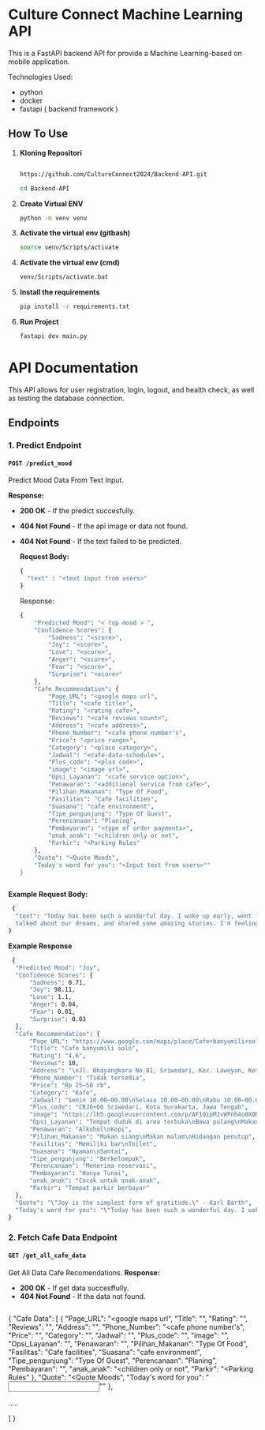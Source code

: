 # Culture Connect Machine Learning API

This is a FastAPI backend API for provide a Machine Learning-based on mobile application. 

Technologies Used:
- python
- docker
- fastapi ( backend framework )

## How To Use

1. **Kloning Repositori**
   ```bash
   
   https://github.com/CultureConnect2024/Backend-API.git
   
   cd Backend-API
2. **Create Virtual ENV**
   ```bash
   python -m venv venv

3. **Activate the virtual env (gitbash)**
   ```bash
   source venv/Scripts/activate
   
4. **Activate the virtual env (cmd)**
   ```bash
   venv/Scripts/activate.bat

5. **Install the requirements**
   ```bash
   pip install -r requirements.txt

5. **Run Project**
   ```bash
   fastapi dev main.py


# API Documentation

This API allows for user registration, login, logout, and health check, as well as testing the database connection.

## Endpoints

### 1. Predict Endpoint
#### `POST /predict_mood`
Predict Mood Data From Text Input.

**Response:**
- **200 OK** - If the predict succesfully.
- **404 Not Found** - If the api image or data not found.
- **404 Not Found** - If the text failed to be predicted.

  **Request Body:**
  ```bash
  {
    "text" : "<text input from users>"
  }
   ```

  Response:
  ```bash
  {
      "Predicted Mood": "< top mood > ",
      "Confidence Scores": {
          "Sadness": "<score>",
          "Joy": "<score>",
          "Love": "<score>",
          "Anger": "<score>",
          "Fear": "<score>",
          "Surprise": "<score>"
      },
      "Cafe Recommendation": {
          "Page_URL": "<google maps url",
          "Title": "<cafe title>",
          "Rating": "<rating cafe>",
          "Reviews": "<cafe reviews count>",
          "Address": "<cafe address>",
          "Phone_Number": "<cafe phone number's",
          "Price": "<price range>",
          "Category": "<place category>",
          "Jadwal": "<cafe-data-schedule>",
          "Plus_code": "<plus code>",
          "image": "<image url>",
          "Opsi_Layanan": "<cafe service option>",
          "Penawaran": "<additional service from cafe>",
          "Pilihan_Makanan": "Type Of Food",
          "Fasilitas": "Cafe facilities",
          "Suasana": "cafe environment",
          "Tipe_pengunjung": "Type Of Guest",
          "Perencanaan": "Planing",
          "Pembayaran": "<type of order payments>",
          "anak_anak": "<children only or not",
          "Parkir": "<Parking Rules"
      },
      "Quote": "<Quote Moods",
      "Today's word for you": "<Input text from users>""
  }



 **Example Request Body:**
  ```bash
   {
    "text": "Today has been such a wonderful day. I woke up early, went for a run, had a great breakfast, and then spent time with my friends. We laughed,
    talked about our dreams, and shared some amazing stories. I'm feeling so energized and excited for everything that's coming"
  }
   ```

**Example Response**
  ```bash
   {
    "Predicted Mood": "Joy",
    "Confidence Scores": {
        "Sadness": 0.71,
        "Joy": 98.11,
        "Love": 1.1,
        "Anger": 0.04,
        "Fear": 0.01,
        "Surprise": 0.03
    },
    "Cafe Recommendation": {
        "Page_URL": "https://www.google.com/maps/place/Cafe+banyumili+solo/@-7.5681003,110.8079553,17z/data=!3m1!4b1!4m6!3m5!1s0x2e7a17dbccad2e09:0xcb46d99939752dcf!8m2!3d-7.5681003!4d110.8105302!16s%2Fg%2F11j4lqvcbd?entry=ttu&g_ep=EgoyMDI0MTEyNC4xIKXMDSoJLDEwMjExMjM0SAFQAw%3D%3D",
        "Title": "Cafe banyumili solo",
        "Rating": "4,6",
        "Reviews": 10,
        "Address": "\nJl. Bhayangkara No.81, Sriwedari, Kec. Laweyan, Kota Surakarta, Jawa Tengah 57141",
        "Phone_Number": "Tidak tersedia",
        "Price": "Rp 25–50 rb",
        "Category": "Kafe",
        "Jadwal": "Senin 10.00–00.00\nSelasa 10.00–00.00\nRabu 10.00–00.00\nKamis 10.00–00.00\nJumat 10.00–00.00\nSabtu 10.00–00.00\nMinggu 10.00–22.00",
        "Plus_code": "CRJ6+Q6 Sriwedari, Kota Surakarta, Jawa Tengah",
        "image": "https://lh5.googleusercontent.com/p/AF1QipMJvWPnh4o0XQM12nKi07PU91D3S3A2JLAjI3bf=w408-h509-k-no",
        "Opsi_Layanan": "Tempat duduk di area terbuka\nBawa pulang\nMakan di tempat",
        "Penawaran": "Alkohol\nKopi",
        "Pilihan_Makanan": "Makan siang\nMakan malam\nHidangan penutup",
        "Fasilitas": "Memiliki bar\nToilet",
        "Suasana": "Nyaman\nSantai",
        "Tipe_pengunjung": "Berkelompok",
        "Perencanaan": "Menerima reservasi",
        "Pembayaran": "Hanya Tunai",
        "anak_anak": "Cocok untuk anak-anak",
        "Parkir": "Tempat parkir berbayar"
    },
    "Quote": "\"Joy is the simplest form of gratitude.\" - Karl Barth",
    "Today's word for you": "\"Today has been such a wonderful day. I woke up early, went for a run, had a great breakfast, and then spent time with my friends. We laughed, talked about our dreams, and shared some amazing stories. I'm feeling so energized and excited for everything that's coming\""
}
   ```

### 2. Fetch Cafe Data Endpoint
#### `GET /get_all_cafe_data`
Get All Data Cafe Recomendations.
**Response:**
- **200 OK** - If get data succesffully.
- **404 Not Found** - If the  data not found.
  ```bash
{
    "Cafe Data": [
        {
            "Page_URL": "<google maps url",
          "Title": "<cafe title>",
          "Rating": "<rating cafe>",
          "Reviews": "<cafe reviews count>",
          "Address": "<cafe address>",
          "Phone_Number": "<cafe phone number's",
          "Price": "<price range>",
          "Category": "<place category>",
          "Jadwal": "<cafe-data-schedule>",
          "Plus_code": "<plus code>",
          "image": "<image url>",
          "Opsi_Layanan": "<cafe service option>",
          "Penawaran": "<additional service from cafe>",
          "Pilihan_Makanan": "Type Of Food",
          "Fasilitas": "Cafe facilities",
          "Suasana": "cafe environment",
          "Tipe_pengunjung": "Type Of Guest",
          "Perencanaan": "Planing",
          "Pembayaran": "<type of order payments>",
          "anak_anak": "<children only or not",
          "Parkir": "<Parking Rules"
      },
      "Quote": "<Quote Moods",
      "Today's word for you": "<Input text from users>""
        },

.....

  ]
}
 ```

       


